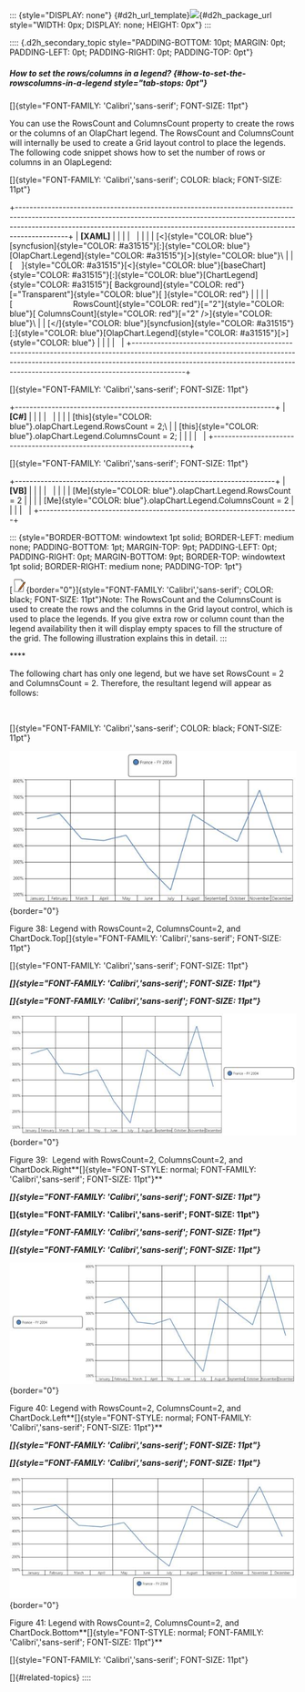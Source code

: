 ::: {style="DISPLAY: none"}
[](ms-xhelp:///?Id=d2h_url_template){#d2h_url_template}![](!package_url!){#d2h_package_url style="WIDTH: 0px; DISPLAY: none; HEIGHT: 0px"}
:::

:::: {.d2h_secondary_topic style="PADDING-BOTTOM: 10pt; MARGIN: 0pt; PADDING-LEFT: 0pt; PADDING-RIGHT: 0pt; PADDING-TOP: 0pt"}
##### How to set the rows/columns in a legend? {#how-to-set-the-rowscolumns-in-a-legend style="tab-stops: 0pt"}

[]{style="FONT-FAMILY: 'Calibri','sans-serif'; FONT-SIZE: 11pt"} 

You can use the RowsCount and ColumnsCount property to create the rows or the columns of an OlapChart legend. The RowsCount and ColumnsCount will internally be used to create a Grid layout control to place the legends. The following code snippet shows how to set the number of rows or columns in an OlapLegend:

[]{style="FONT-FAMILY: 'Calibri','sans-serif'; COLOR: black; FONT-SIZE: 11pt"} 

+--------------------------------------------------------------------------------------------------------------------------------------------------------------------------------------------------------------------------------------------------------+
| **\[XAML\]**                                                                                                                                                                                                                                           |
|                                                                                                                                                                                                                                                        |
|                                                                                                                                                                                                                                                        |
|                                                                                                                                                                                                                                                        |
| [\<]{style="COLOR: blue"}[syncfusion]{style="COLOR: #a31515"}[:]{style="COLOR: blue"}[OlapChart.Legend]{style="COLOR: #a31515"}[\>]{style="COLOR: blue"}\                                                                                              |
| [    ]{style="COLOR: #a31515"}[\<]{style="COLOR: blue"}[baseChart]{style="COLOR: #a31515"}[:]{style="COLOR: blue"}[ChartLegend]{style="COLOR: #a31515"}[ Background]{style="COLOR: red"}[=\"Transparent\"]{style="COLOR: blue"}[ ]{style="COLOR: red"} |
|                                                                                                                                                                                                                                                        |
| [                           RowsCount]{style="COLOR: red"}[=\"2\"]{style="COLOR: blue"}[ ColumnsCount]{style="COLOR: red"}[=\"2\" /\>]{style="COLOR: blue"}\                                                                                           |
| [\</]{style="COLOR: blue"}[syncfusion]{style="COLOR: #a31515"}[:]{style="COLOR: blue"}[OlapChart.Legend]{style="COLOR: #a31515"}[\>]{style="COLOR: blue"}                                                                                              |
|                                                                                                                                                                                                                                                        |
|                                                                                                                                                                                                                                                        |
+--------------------------------------------------------------------------------------------------------------------------------------------------------------------------------------------------------------------------------------------------------+

[]{style="FONT-FAMILY: 'Calibri','sans-serif'; FONT-SIZE: 11pt"} 

+-----------------------------------------------------------------------+
| **\[C#\]**                                                            |
|                                                                       |
|                                                                       |
|                                                                       |
| [this]{style="COLOR: blue"}.olapChart.Legend.RowsCount = 2;\          |
| [this]{style="COLOR: blue"}.olapChart.Legend.ColumnsCount = 2;        |
|                                                                       |
|                                                                       |
+-----------------------------------------------------------------------+

[]{style="FONT-FAMILY: 'Calibri','sans-serif'; FONT-SIZE: 11pt"} 

+-----------------------------------------------------------------------+
| **\[VB\]**                                                            |
|                                                                       |
|                                                                       |
|                                                                       |
| [Me]{style="COLOR: blue"}.olapChart.Legend.RowsCount = 2              |
|                                                                       |
| [Me]{style="COLOR: blue"}.olapChart.Legend.ColumnsCount = 2           |
|                                                                       |
|                                                                       |
+-----------------------------------------------------------------------+

::: {style="BORDER-BOTTOM: windowtext 1pt solid; BORDER-LEFT: medium none; PADDING-BOTTOM: 1pt; MARGIN-TOP: 9pt; PADDING-LEFT: 0pt; PADDING-RIGHT: 0pt; MARGIN-BOTTOM: 9pt; BORDER-TOP: windowtext 1pt solid; BORDER-RIGHT: medium none; PADDING-TOP: 1pt"}
 

[![](ImagesExt/image37_1.jpg){border="0"}]{style="FONT-FAMILY: 'Calibri','sans-serif'; COLOR: black; FONT-SIZE: 11pt"}Note: The RowsCount and the ColumnsCount is used to create the rows and the columns in the Grid layout control, which is used to place the legends. If you give extra row or column count than the legend availability then it will display empty spaces to fill the structure of the grid. The following illustration explains this in detail.
:::

**** 

The following chart has only one legend, but we have set RowsCount = 2 and ColumnsCount = 2. Therefore, the resultant legend will appear as follows:

 

[]{style="FONT-FAMILY: 'Calibri','sans-serif'; COLOR: black; FONT-SIZE: 11pt"} 

![](ImagesExt/image37_40.jpg){border="0"}

Figure 38: Legend with RowsCount=2, ColumnsCount=2, and ChartDock.Top[]{style="FONT-FAMILY: 'Calibri','sans-serif'; FONT-SIZE: 11pt"}

[]{style="FONT-FAMILY: 'Calibri','sans-serif'; FONT-SIZE: 11pt"} 

***[]{style="FONT-FAMILY: 'Calibri','sans-serif'; FONT-SIZE: 11pt"}*** 

***[]{style="FONT-FAMILY: 'Calibri','sans-serif'; FONT-SIZE: 11pt"}*** 

![](ImagesExt/image37_41.jpg){border="0"}

Figure 39:  Legend with RowsCount=2, ColumnsCount=2, and ChartDock.Right**[]{style="FONT-STYLE: normal; FONT-FAMILY: 'Calibri','sans-serif'; FONT-SIZE: 11pt"}**

***[]{style="FONT-FAMILY: 'Calibri','sans-serif'; FONT-SIZE: 11pt"}*** 

**[]{style="FONT-FAMILY: 'Calibri','sans-serif'; FONT-SIZE: 11pt"}** 

***[]{style="FONT-FAMILY: 'Calibri','sans-serif'; FONT-SIZE: 11pt"}*** 

***[]{style="FONT-FAMILY: 'Calibri','sans-serif'; FONT-SIZE: 11pt"}*** 

![](ImagesExt/image37_42.jpg){border="0"}

Figure 40: Legend with RowsCount=2, ColumnsCount=2, and ChartDock.Left**[]{style="FONT-STYLE: normal; FONT-FAMILY: 'Calibri','sans-serif'; FONT-SIZE: 11pt"}**

***[]{style="FONT-FAMILY: 'Calibri','sans-serif'; FONT-SIZE: 11pt"}*** 

***[]{style="FONT-FAMILY: 'Calibri','sans-serif'; FONT-SIZE: 11pt"}*** 

![](ImagesExt/image37_43.jpg){border="0"}

Figure 41: Legend with RowsCount=2, ColumnsCount=2, and ChartDock.Bottom**[]{style="FONT-STYLE: normal; FONT-FAMILY: 'Calibri','sans-serif'; FONT-SIZE: 11pt"}**

[]{style="FONT-FAMILY: 'Calibri','sans-serif'; FONT-SIZE: 11pt"} 

[]{#related-topics}
::::
